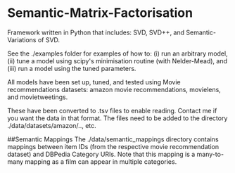 # Semantic-Matrix-Factorisation

Framework written in Python that includes: SVD, SVD++, and Semantic-Variations of SVD.

See the ./examples folder for examples of how to: (i) run an arbitrary model, (ii) tune a model using scipy's minimisation routine (with Nelder-Mead), and (iii) run a model using the tuned parameters.

All models have been set up, tuned, and tested using Movie recommendations datasets: amazon movie recommendations, movielens, and movietweetings.

These have been converted to .tsv files to enable reading. Contact me if you want the data in that format.
The files need to be added to the directory ./data/datasets/amazon/.., etc.

##Semantic Mappings
The ./data/semantic_mappings directory contains mappings between item IDs (from the respective movie recommendation dataset) and DBPedia Category URIs.
Note that this mapping is a many-to-many mapping as a film can appear in multiple categories.


